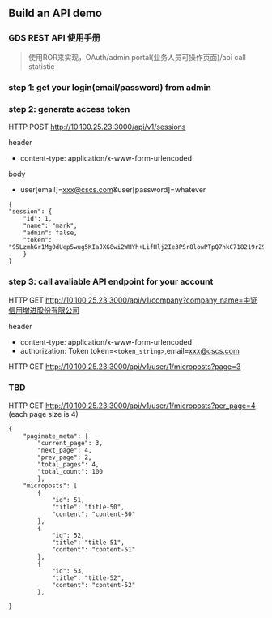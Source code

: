 ## Build an API demo 

### GDS REST API 使用手册

> 使用ROR来实现，OAuth/admin portal(业务人员可操作页面)/api call statistic

### step 1: get your login(email/password) from admin

### step 2: generate access token

HTTP POST http://10.100.25.23:3000/api/v1/sessions

header
- content-type: application/x-www-form-urlencoded

body
- user[email]=xxx@cscs.com&user[password]=whatever

```
{
"session": {
	"id": 1,
	"name": "mark",
	"admin": false,
	"token": "95LzmhGr1Mg0dUep5wug5KIaJXG8wi2WHYh+LifHlj2Ie3PSr8lowPTpQ7hkC718219rZ9U/EA3aRTOaRGOBPA=="
	}
}
```

### step 3: call avaliable API endpoint for your account

HTTP GET http://10.100.25.23:3000/api/v1/company?company_name=中证信用增进股份有限公司

header
- content-type: application/x-www-form-urlencoded
- authorization: Token token=`<token_string>`,email=xxx@cscs.com

HTTP GET http://10.100.25.23:3000/api/v1/user/1/microposts?page=3


### TBD

HTTP GET http://10.100.25.23:3000/api/v1/user/1/microposts?per_page=4 (each page size is 4)
```
{
	"paginate_meta": {
		"current_page": 3,
		"next_page": 4,
		"prev_page": 2,
		"total_pages": 4,
		"total_count": 100
		},
	"microposts": [
		{
			"id": 51,
			"title": "title-50",
			"content": "content-50"
		},
		{
			"id": 52,
			"title": "title-51",
			"content": "content-51"
		},
		{
			"id": 53,
			"title": "title-52",
			"content": "content-52"
		},

}
```  
